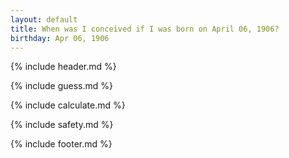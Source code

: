 ```yaml
---
layout: default
title: When was I conceived if I was born on April 06, 1906?
birthday: Apr 06, 1906
---
```


{% include header.md %}

{% include guess.md %}

{% include calculate.md %}

{% include safety.md %}

{% include footer.md %}



